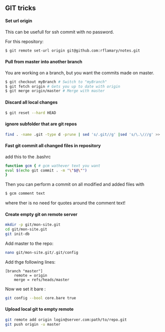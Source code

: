## GIT tricks


#### Set url origin

This can be usefull for ssh commit with no password.

For this repository: 

```bash
$ git remote set-url origin git@github.com:rflamary/notes.git

```

#### Pull from master into another branch
You are working on a branch, but you want the commits made on master.
```bash
$ git checkout myBranch # Switch to "myBranch"
$ git fetch origin # Gets you up to date with origin
$ git merge origin/master # Merge with master
```
#### Discard all local changes

```bash
$ git reset --hard HEAD
```

#### ignore subfolder that are git repos

```bash
find . -name .git -type d -prune | sed 's/.git//g' |sed 's/\.\///g' >> .gitignore
```


#### Fast git commit all changed files in repository

add this to the .bashrc

```bash
function gcm { # gcm wathever text you want
eval $(echo git commit . -m "\"$@\"")
}  
```

Then you can perform a commit on all modified and added files with 
```bash
$ gcm comment text
```
where ther is no need for quotes around the comment text!


#### Create empty git on remote server


```bash
mkdir -p git/mon-site.git
cd git/mon-site.git 
git init-db
```
Add master to the repo: 
```bash
nano git/mon-site.git/.git/config
```

Add thge following lines: 
```
[branch "master"]
    remote = origin
    merge = refs/heads/master
```
Now we set it bare : 
```bash
git config --bool core.bare true
```


#### Upload local git to empty remote

```bash
git remote add origin login@server.com:path/to/repo.git
git push origin -u master
```
